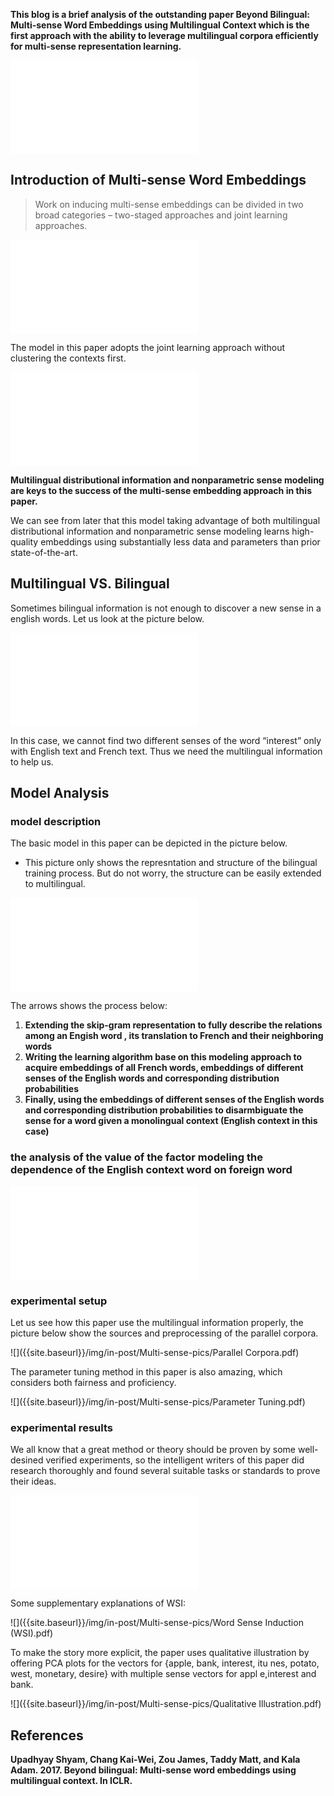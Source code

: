 **This blog is a brief analysis of the outstanding paper Beyond Bilingual: Multi-sense Word Embeddings using Multilingual Context which is the first approach with the ability to leverage multilingual corpora efficiently for multi-sense representation learning.**

![]({{site.baseurl}}/img/in-post/Multi-sense-pics/abstract.pdf)



## Introduction of Multi-sense Word Embeddings

> Work on inducing multi-sense embeddings can be divided in two broad categories – two-staged approaches and joint learning approaches.

![]({{site.baseurl}}/img/in-post/Multi-sense-pics/related-work.pdf)

The model in this paper adopts the joint learning approach without clustering the contexts first. 

![]({{site.baseurl}}/img/in-post/Multi-sense-pics/two-keys.pdf)

**Multilingual distributional information and  nonparametric sense modeling are keys to the success of the multi-sense embedding approach in this paper.**

We can see from later that this model taking advantage of both multilingual distributional information and  nonparametric sense modeling learns high-quality embeddings using substantially less data and parameters than prior state-of-the-art.



## Multilingual VS. Bilingual

Sometimes bilingual information is not enough to discover a new sense in a english words. Let us look at the picture below.

![]({{site.baseurl}}/img/in-post/Multi-sense-pics/advantage.pdf)

In this case, we cannot find two different senses of the word “interest” only with English text and French text. Thus we need the multilingual information to help us.



## Model Analysis

### model description

The basic model in this paper can be depicted in the picture below.

- This picture only shows the represntation and structure of the bilingual training process. But do not worry, the structure can be easily extended to multilingual.

![]({{site.baseurl}}/img/in-post/Multi-sense-pics/bilingual-structure.pdf)

The arrows shows the process below:

1. **Extending the skip-gram representation to fully describe the relations among an Engish word , its translation to French and their neighboring words** 
2. **Writing the learning algorithm base on this modeling approach to acquire embeddings of all French words, embeddings of different senses of the English words and corresponding distribution probabilities**
3. **Finally, using the embeddings of different senses of the English words and corresponding distribution probabilities to disarmbiguate the sense for a word given a monolingual context (English context in this case)**

### the analysis of the value of the factor modeling the dependence of the English context word on foreign word

![]({{site.baseurl}}/img/in-post/Multi-sense-pics/two-side.pdf)

### experimental setup

Let us see how this paper use the multilingual information properly, the picture below show the sources and preprocessing of the parallel corpora.

![]({{site.baseurl}}/img/in-post/Multi-sense-pics/Parallel Corpora.pdf)

The parameter tuning method in this paper is also amazing, which considers both fairness and proficiency.

![]({{site.baseurl}}/img/in-post/Multi-sense-pics/Parameter Tuning.pdf)

### experimental results

We all know that a great method or theory should be proven by some well-desined verified experiments, so the intelligent writers of this paper did research thoroughly and found several suitable tasks or standards to prove their ideas.

![]({{site.baseurl}}/img/in-post/Multi-sense-pics/results.pdf)

Some supplementary explanations of WSI:

![]({{site.baseurl}}/img/in-post/Multi-sense-pics/Word Sense Induction (WSI).pdf)

To make the story more explicit,  the paper uses qualitative illustration by offering PCA plots for the vectors for {apple, bank, interest, itu nes, potato, west, monetary, desire} with multiple sense vectors for appl e,interest and bank.

![]({{site.baseurl}}/img/in-post/Multi-sense-pics/Qualitative Illustration.pdf)



## References

**Upadhyay Shyam, Chang Kai-Wei, Zou James, Taddy Matt, and Kala Adam. 2017. Beyond bilingual: Multi-sense word embeddings using multilingual context. In ICLR.**

